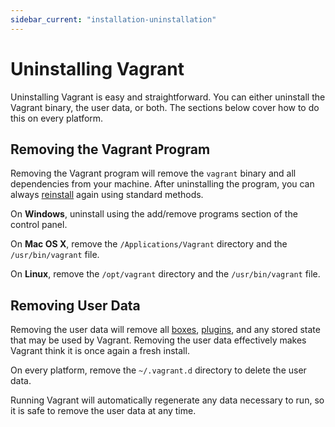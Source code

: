 ```yaml
---
sidebar_current: "installation-uninstallation"
---
```


# Uninstalling Vagrant

Uninstalling Vagrant is easy and straightforward. You can either uninstall
the Vagrant binary, the user data, or both. The sections below cover how to
do this on every platform.

## Removing the Vagrant Program

Removing the Vagrant program will remove the `vagrant` binary and all
dependencies from your machine. After uninstalling the program, you can
always [reinstall](/v2/installation/index.html) again using standard
methods.

On **Windows**, uninstall using the add/remove programs section of
the control panel.

On **Mac OS X**, remove the `/Applications/Vagrant` directory and
the `/usr/bin/vagrant` file.

On **Linux**, remove the `/opt/vagrant` directory and the `/usr/bin/vagrant`
file.

## Removing User Data

Removing the user data will remove all [boxes](/v2/boxes.html),
[plugins](/v2/plugins/index.html), and any stored state that may be used
by Vagrant. Removing the user data effectively makes Vagrant think it
is once again a fresh install.

On every platform, remove the `~/.vagrant.d` directory to delete the
user data.

Running Vagrant will automatically regenerate any data necessary to run,
so it is safe to remove the user data at any time.
